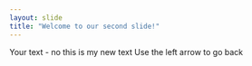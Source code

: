 ```yaml
---
layout: slide
title: "Welcome to our second slide!"
---
```

Your text - no this is my new text
Use the left arrow to go back
